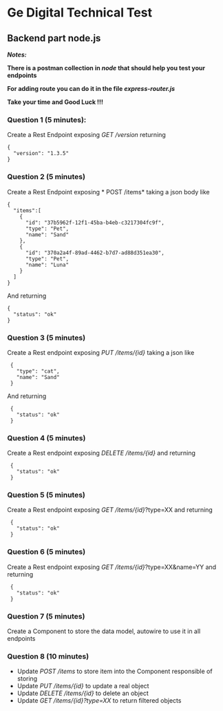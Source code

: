 # Ge Digital Technical Test 


## Backend part node.js 

***Notes:***

**There is a postman collection in *node* that should help you test your endpoints**

**For adding route you can do it in the file *express-router.js***

**Take your time and Good Luck !!!**

### Question 1 (5 minutes):
Create a Rest Endpoint exposing *GET /version* returning 
    
    {
      "version": "1.3.5"
    }
    
    
### Question 2 (5 minutes)
Create a Rest Endpoint exposing * POST /items* taking a json body like
    
    {
      "items":[
        {
          "id": "37b5962f-12f1-45ba-b4eb-c3217304fc9f",
          "type": "Pet",
          "name": "Sand"
        },
        {
          "id": "370a2a4f-89ad-4462-b7d7-ad88d351ea30",
          "type": "Pet",
          "name": "Luna"
        }
      ]
    }
    
And returning
    
    {
      "status": "ok"
    }
    
### Question 3 (5 minutes)
Create a Rest endpoint exposing *PUT /items/{id}* taking a json like
     
     {
       "type": "cat",
       "name": "Sand"
     }

And returning
     
     {
       "status": "ok"
     }
     
### Question 4 (5 minutes)
Create a Rest endpoint exposing *DELETE /items/{id}* and returning
     
     {
       "status": "ok"
     }     
     
     
### Question 5 (5 minutes)
Create a Rest endpoint exposing *GET /items/{id}*?type=XX and returning
     
     {
       "status": "ok"
     }
     
### Question 6 (5 minutes)
Create a Rest endpoint exposing *GET /items/{id}*?type=XX&name=YY and returning 
     
     {
       "status": "ok"
     } 
         
         
### Question 7 (5 minutes)
Create a Component to store the data model, autowire to use it in all endpoints
      
      
### Question 8 (10 minutes)
- Update *POST /items* to store item into the Component responsible of storing
- Update *PUT /items/{id}* to update a real object
- Update *DELETE /items/{id}* to delete an object
- Update *GET /items/{id}?type=XX* to return filtered objects
      